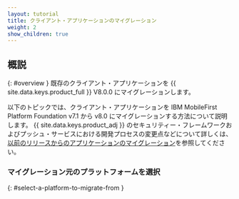 ```yaml
---
layout: tutorial
title: クライアント・アプリケーションのマイグレーション
weight: 2
show_children: true
---
```

<!-- NLS_CHARSET=UTF-8 -->
## 概説
{: #overview }
既存のクライアント・アプリケーションを {{ site.data.keys.product_full }} V8.0.0 にマイグレーションします。

以下のトピックでは、クライアント・アプリケーションを IBM MobileFirst Platform Foundation v7.1 から v8.0 にマイグレーションする方法について説明します。 {{ site.data.keys.product_adj }} のセキュリティー・フレームワークおよびプッシュ・サービスにおける開発プロセスの変更点などについて詳しくは、[以前のリリースからのアプリケーションのマイグレーション](../)を参照してください。

### マイグレーション元のプラットフォームを選択
{: #select-a-platform-to-migrate-from }
